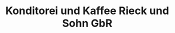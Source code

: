 ---
title: "Konditorei und Kaffee Rieck und Sohn GbR"
url: /loecknitz/konditorei-und-kaffee-rieck-und-sohn-gbr/
shop: Bäckerei
---